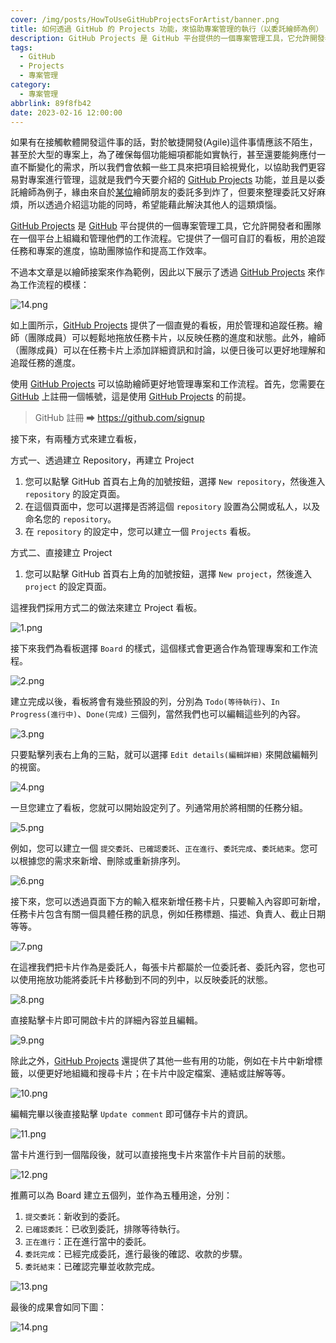 ```yaml
---
cover: /img/posts/HowToUseGitHubProjectsForArtist/banner.png
title: 如何透過 GitHub 的 Projects 功能，來協助專案管理的執行（以委託繪師為例）
description: GitHub Projects 是 GitHub 平台提供的一個專案管理工具，它允許開發者和團隊在一個平台上組織和管理他們的工作流程 ...
tags:
  - GitHub
  - Projects
  - 專案管理
category:
  - 專案管理
abbrlink: 89f8fb42
date: 2023-02-16 12:00:00
---
```


如果有在接觸軟體開發這件事的話，對於敏捷開發(Agile)這件事情應該不陌生，甚至於大型的專案上，為了確保每個功能細項都能如實執行，甚至還要能夠應付一直不斷變化的需求，所以我們會依賴一些工具來把項目給視覺化，以協助我們更容易對專案進行管理，這就是我們今天要介紹的 [GitHub Projects](https://docs.github.com/en/issues/planning-and-tracking-with-projects/learning-about-projects/about-projects) 功能，並且是以委託繪師為例子，緣由來自於[某位](https://twitter.com/a0960212623)繪師朋友的委託多到炸了，但要來整理委託又好麻煩，所以透過介紹這功能的同時，希望能藉此解決其他人的這類煩惱。

[GitHub Projects](https://docs.github.com/en/issues/planning-and-tracking-with-projects/learning-about-projects/about-projects) 是 [GitHub](https://github.com/) 平台提供的一個專案管理工具，它允許開發者和團隊在一個平台上組織和管理他們的工作流程。它提供了一個可自訂的看板，用於追蹤任務和專案的進度，協助團隊協作和提高工作效率。

不過本文章是以繪師接案來作為範例，因此以下展示了透過 [GitHub Projects](https://docs.github.com/en/issues/planning-and-tracking-with-projects/learning-about-projects/about-projects) 來作為工作流程的模樣：

![14.png](/img/posts/HowToUseGitHubProjectsForArtist/14.png)

如上圖所示，[GitHub Projects](https://docs.github.com/en/issues/planning-and-tracking-with-projects/learning-about-projects/about-projects) 提供了一個直覺的看板，用於管理和追蹤任務。繪師（團隊成員）可以輕鬆地拖放任務卡片，以反映任務的進度和狀態。此外，繪師（團隊成員）可以在任務卡片上添加詳細資訊和討論，以便日後可以更好地理解和追蹤任務的進度。

使用 [GitHub Projects](https://docs.github.com/en/issues/planning-and-tracking-with-projects/learning-about-projects/about-projects) 可以協助繪師更好地管理專案和工作流程。首先，您需要在 [GitHub](https://github.com/) 上註冊一個帳號，這是使用 [GitHub Projects](https://docs.github.com/en/issues/planning-and-tracking-with-projects/learning-about-projects/about-projects) 的前提。

> GitHub 註冊 ➡ https://github.com/signup

接下來，有兩種方式來建立看板，

方式一、透過建立 Repository，再建立 Project
1. 您可以點擊 GitHub 首頁右上角的加號按鈕，選擇 `New repository`，然後進入 `repository` 的設定頁面。
2. 在這個頁面中，您可以選擇是否將這個 `repository` 設置為公開或私人，以及命名您的 `repository`。
3. 在 `repository` 的設定中，您可以建立一個 `Projects` 看板。

方式二、直接建立 Project
1. 您可以點擊 GitHub 首頁右上角的加號按鈕，選擇 `New project`，然後進入 `project` 的設定頁面。

這裡我們採用方式二的做法來建立 Project 看板。

![1.png](/img/posts/HowToUseGitHubProjectsForArtist/1.png)

接下來我們為看板選擇 `Board` 的樣式，這個樣式會更適合作為管理專案和工作流程。

![2.png](/img/posts/HowToUseGitHubProjectsForArtist/2.png)

建立完成以後，看板將會有幾些預設的列，分別為 `Todo(等待執行)`、`In Progress(進行中)`、`Done(完成)` 三個列，當然我們也可以編輯這些列的內容。

![3.png](/img/posts/HowToUseGitHubProjectsForArtist/3.png)

只要點擊列表右上角的三點，就可以選擇 `Edit details(編輯詳細)` 來開啟編輯列的視窗。

![4.png](/img/posts/HowToUseGitHubProjectsForArtist/4.png)

一旦您建立了看板，您就可以開始設定列了。列通常用於將相關的任務分組。

![5.png](/img/posts/HowToUseGitHubProjectsForArtist/5.png)

例如，您可以建立一個 `提交委託`、`已確認委託`、`正在進行`、`委託完成`、`委託結束`。您可以根據您的需求來新增、刪除或重新排序列。

![6.png](/img/posts/HowToUseGitHubProjectsForArtist/6.png)

接下來，您可以透過頁面下方的輸入框來新增任務卡片，只要輸入內容即可新增，任務卡片包含有關一個具體任務的訊息，例如任務標題、描述、負責人、截止日期等等。

![7.png](/img/posts/HowToUseGitHubProjectsForArtist/7.png)

在這裡我們把卡片作為是委託人，每張卡片都屬於一位委託者、委託內容，您也可以使用拖放功能將委託卡片移動到不同的列中，以反映委託的狀態。

![8.png](/img/posts/HowToUseGitHubProjectsForArtist/8.png)

直接點擊卡片即可開啟卡片的詳細內容並且編輯。

![9.png](/img/posts/HowToUseGitHubProjectsForArtist/9.png)

除此之外，[GitHub Projects](https://docs.github.com/en/issues/planning-and-tracking-with-projects/learning-about-projects/about-projects) 還提供了其他一些有用的功能，例如在卡片中新增標籤，以便更好地組織和搜尋卡片；在卡片中設定檔案、連結或註解等等。

![10.png](/img/posts/HowToUseGitHubProjectsForArtist/10.png)

編輯完畢以後直接點擊 `Update comment` 即可儲存卡片的資訊。

![11.png](/img/posts/HowToUseGitHubProjectsForArtist/11.png)

當卡片進行到一個階段後，就可以直接拖曳卡片來當作卡片目前的狀態。

![12.png](/img/posts/HowToUseGitHubProjectsForArtist/12.png)

推薦可以為 Board 建立五個列，並作為五種用途，分別：

1. `提交委託`：新收到的委託。
2. `已確認委託`：已收到委託，排隊等待執行。
3. `正在進行`：正在進行當中的委託。
4. `委託完成`：已經完成委託，進行最後的確認、收款的步驟。
5. `委託結束`：已確認完畢並收款完成。

![13.png](/img/posts/HowToUseGitHubProjectsForArtist/13.png)

最後的成果會如同下圖：

![14.png](/img/posts/HowToUseGitHubProjectsForArtist/14.png)
